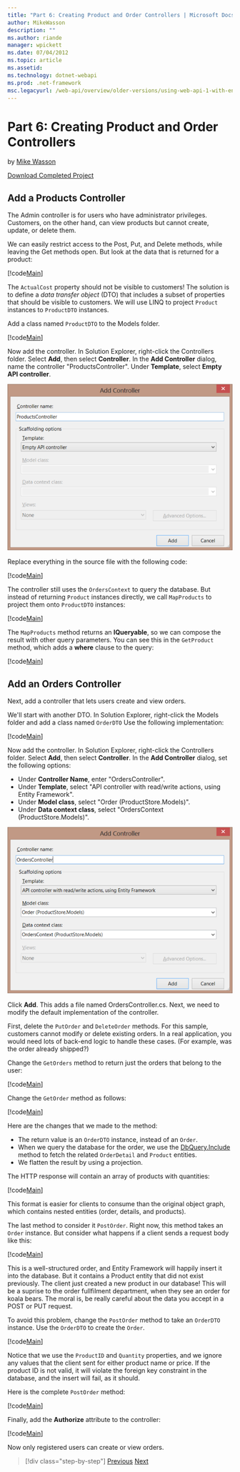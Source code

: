 ```yaml
---
title: "Part 6: Creating Product and Order Controllers | Microsoft Docs"
author: MikeWasson
description: ""
ms.author: riande
manager: wpickett
ms.date: 07/04/2012
ms.topic: article
ms.assetid: 
ms.technology: dotnet-webapi
ms.prod: .net-framework
msc.legacyurl: /web-api/overview/older-versions/using-web-api-1-with-entity-framework-5/using-web-api-with-entity-framework-part-6
---
```

Part 6: Creating Product and Order Controllers
====================
by [Mike Wasson](https://github.com/MikeWasson)

[Download Completed Project](http://code.msdn.microsoft.com/ASP-NET-Web-API-with-afa30545)

## Add a Products Controller

The Admin controller is for users who have administrator privileges. Customers, on the other hand, can view products but cannot create, update, or delete them.

We can easily restrict access to the Post, Put, and Delete methods, while leaving the Get methods open. But look at the data that is returned for a product:

[!code[Main](using-web-api-with-entity-framework-part-6/samples/sample1.xml?highlight=1)]

The `ActualCost` property should not be visible to customers! The solution is to define a *data transfer object* (DTO) that includes a subset of properties that should be visible to customers. We will use LINQ to project `Product` instances to `ProductDTO` instances.

Add a class named `ProductDTO` to the Models folder.

[!code[Main](using-web-api-with-entity-framework-part-6/samples/sample2.xml)]

Now add the controller. In Solution Explorer, right-click the Controllers folder. Select **Add**, then select **Controller**. In the **Add Controller** dialog, name the controller &quot;ProductsController&quot;. Under **Template**, select **Empty API controller**.

![](using-web-api-with-entity-framework-part-6/_static/image1.png)

Replace everything in the source file with the following code:

[!code[Main](using-web-api-with-entity-framework-part-6/samples/sample3.xml)]

The controller still uses the `OrdersContext` to query the database. But instead of returning `Product` instances directly, we call `MapProducts` to project them onto `ProductDTO` instances:

[!code[Main](using-web-api-with-entity-framework-part-6/samples/sample4.xml?highlight=1)]

The `MapProducts` method returns an **IQueryable**, so we can compose the result with other query parameters. You can see this in the `GetProduct` method, which adds a **where** clause to the query:

[!code[Main](using-web-api-with-entity-framework-part-6/samples/sample5.xml?highlight=2)]

## Add an Orders Controller

Next, add a controller that lets users create and view orders.

We'll start with another DTO. In Solution Explorer, right-click the Models folder and add a class named `OrderDTO` Use the following implementation:

[!code[Main](using-web-api-with-entity-framework-part-6/samples/sample6.xml)]

Now add the controller. In Solution Explorer, right-click the Controllers folder. Select **Add**, then select **Controller**. In the **Add Controller** dialog, set the following options:

- Under **Controller Name**, enter "OrdersController".
- Under **Template**, select "API controller with read/write actions, using Entity Framework".
- Under **Model class**, select &quot;Order (ProductStore.Models)&quot;.
- Under **Data context class**, select &quot;OrdersContext (ProductStore.Models)&quot;.

![](using-web-api-with-entity-framework-part-6/_static/image2.png)

Click **Add**. This adds a file named OrdersController.cs. Next, we need to modify the default implementation of the controller.

First, delete the `PutOrder` and `DeleteOrder` methods. For this sample, customers cannot modify or delete existing orders. In a real application, you would need lots of back-end logic to handle these cases. (For example, was the order already shipped?)

Change the `GetOrders` method to return just the orders that belong to the user:

[!code[Main](using-web-api-with-entity-framework-part-6/samples/sample7.xml)]

Change the `GetOrder` method as follows:

[!code[Main](using-web-api-with-entity-framework-part-6/samples/sample8.xml)]

Here are the changes that we made to the method:

- The return value is an `OrderDTO` instance, instead of an `Order`.
- When we query the database for the order, we use the [DbQuery.Include](https://msdn.microsoft.com/en-us/library/gg696395) method to fetch the related `OrderDetail` and `Product` entities.
- We flatten the result by using a projection.

The HTTP response will contain an array of products with quantities:

[!code[Main](using-web-api-with-entity-framework-part-6/samples/sample9.xml)]

This format is easier for clients to consume than the original object graph, which contains nested entities (order, details, and products).

The last method to consider it `PostOrder`. Right now, this method takes an `Order` instance. But consider what happens if a client sends a request body like this:

[!code[Main](using-web-api-with-entity-framework-part-6/samples/sample10.xml)]

This is a well-structured order, and Entity Framework will happily insert it into the database. But it contains a Product entity that did not exist previously. The client just created a new product in our database! This will be a suprise to the order fullfilment department, when they see an order for koala bears. The moral is, be really careful about the data you accept in a POST or PUT request.

To avoid this problem, change the `PostOrder` method to take an `OrderDTO` instance. Use the `OrderDTO` to create the `Order`.

[!code[Main](using-web-api-with-entity-framework-part-6/samples/sample11.xml)]

Notice that we use the `ProductID` and `Quantity` properties, and we ignore any values that the client sent for either product name or price. If the product ID is not valid, it will violate the foreign key constraint in the database, and the insert will fail, as it should.

Here is the complete `PostOrder` method:

[!code[Main](using-web-api-with-entity-framework-part-6/samples/sample12.xml)]

Finally, add the **Authorize** attribute to the controller:

[!code[Main](using-web-api-with-entity-framework-part-6/samples/sample13.xml)]

Now only registered users can create or view orders.

>[!div class="step-by-step"]
[Previous](using-web-api-with-entity-framework-part-5.md)
[Next](using-web-api-with-entity-framework-part-7.md)